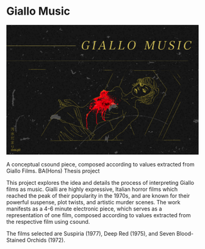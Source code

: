 # Giallo Music

![Header Image](/Image.jpg)

A conceptual csound piece, composed according to values extracted from Giallo Films. BA(Hons) Thesis project


This project explores the idea and details the process of interpreting Giallo films as music. Gialli are highly expressive, Italian horror films which reached the peak of their popularity in the 1970s, and are known for their powerful suspense, plot twists, and artistic murder scenes. The work manifests as a 4-6 minute electronic piece, which serves as a representation of one film, composed according to values extracted from the respective film using csound.

The films selected are Suspiria (1977), Deep Red (1975), and Seven Blood-Stained Orchids (1972).
